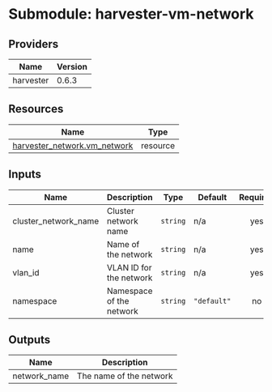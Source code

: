 # Submodule: harvester-vm-network

<!-- BEGIN_TF_DOCS -->

## Providers

| Name      | Version |
| --------- | ------- |
| harvester | 0.6.3   |

## Resources

| Name                                                                                                                     | Type     |
| ------------------------------------------------------------------------------------------------------------------------ | -------- |
| [harvester_network.vm_network](https://registry.terraform.io/providers/harvester/harvester/0.6.3/docs/resources/network) | resource |

## Inputs

| Name                 | Description              | Type     | Default     | Required |
| -------------------- | ------------------------ | -------- | ----------- | :------: |
| cluster_network_name | Cluster network name     | `string` | n/a         |   yes    |
| name                 | Name of the network      | `string` | n/a         |   yes    |
| vlan_id              | VLAN ID for the network  | `string` | n/a         |   yes    |
| namespace            | Namespace of the network | `string` | `"default"` |    no    |

## Outputs

| Name         | Description             |
| ------------ | ----------------------- |
| network_name | The name of the network |

<!-- END_TF_DOCS -->
